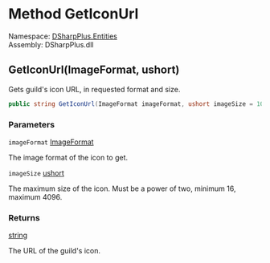 # Method GetIconUrl

Namespace: [DSharpPlus.Entities](DSharpPlus.Entities.md)  
Assembly: DSharpPlus.dll

## <a id="DSharpPlus_Entities_DiscordGuild_GetIconUrl_DSharpPlus_ImageFormat_System_UInt16_"></a>GetIconUrl\(ImageFormat, ushort\)

Gets guild's icon URL, in requested format and size.

```csharp
public string GetIconUrl(ImageFormat imageFormat, ushort imageSize = 1024)
```

### Parameters

`imageFormat` [ImageFormat](DSharpPlus.ImageFormat.md)

The image format of the icon to get.

`imageSize` [ushort](https://learn.microsoft.com/dotnet/api/system.uint16)

The maximum size of the icon. Must be a power of two, minimum 16, maximum 4096.

### Returns

[string](https://learn.microsoft.com/dotnet/api/system.string)

The URL of the guild's icon.

